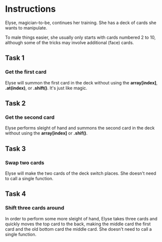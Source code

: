 # Instructions

Elyse, magician-to-be, continues her training. She has a deck of cards she wants to manipulate.

To male things easier, she usually only starts with cards numbered 2 to 10, although some of the tricks may involve additional (face) cards.

## Task 1

### Get the first card

Elyse will summon the first card in the deck without using the **array[index]**, **.at(index)**, or **.shift()**. It's just like magic.

## Task 2

### Get the second card

Elyse performs sleight of hand and summons the second card in the deck without using the **array[index]** or **.shif()**.

## Task 3

### Swap two cards

Elyse will make the two cards of the deck switch places. She doesn't need to call a single function.

## Task 4

### Shift three cards around

In order to perform some more sleight of hand, Elyse takes three cards and quickly moves the top card to the back, making the middle card the first card and the old bottom card the middle card. She doesn't need to call a single function.
